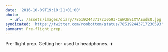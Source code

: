 ```yaml
---
date: '2016-10-09T19:10:21+01:00'
photo:
  - url: /assets/images/diary/785192443717230593-CuWQWE1XYAEudsQ.jpg
syndicated: 'https://twitter.com/roobottom/status/785192443717230593'
summary: Pre-flight prep.
---
```

Pre-flight prep. Getting her used to headphones. ✈️ 
